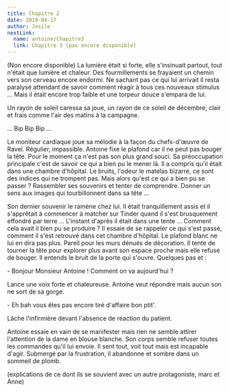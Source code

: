 ```yaml
---
title: Chapitre 2
date: 2019-04-17
author: Josile
nextLink:
  name: antoine/Chapitre3
  link: Chapitre 3 (pas encore disponible)
---
```


(Non encore disponible)
La lumière était si forte, elle s'insinuait partout, tout n'était que lumière et chaleur. Des fourmillements se frayaient un chemin vers son cerveau encore endormi. Ne sachant pas ce qui lui arrivait il resta paralysé attendant de savoir comment réagir à tous ces nouveaux stimulus ... Mais il était encore trop faible et une torpeur douce s'empara de lui.

Un rayon de soleil caressa sa joue, un rayon de ce soleil de décembre, clair et frais comme l'air des matins à la campagne.

... Bip Bip Bip ...

Le moniteur cardiaque joue sa mélodie à la façon du chefs-d'œuvre de Ravel. Régulier, impassible. Antoine fixe le plafond car il ne peut pas bouger la tête. Pour le moment ça n'est pas son plus grand souci. Sa préoccupation principale c'est de savoir ce qui a bien pu le mener là. Il a compris qu'il était dans une chambre d'hôpital. Le bruits, l'odeur le matelas bizarre, ce sont des indices qui ne trompent pas. Mais alors qu'est ce qui a bien pu se passer ? Rassembler ses souvenirs et tenter de comprendre. Donner un sens aux images qui tourbillonnent dans sa tête ...

Son dernier souvenir le ramène chez lui. Il était tranquillement assis et il s'apprêtait à commencer à matcher sur Tinder quand il s'est brusquement effondré par terre ... L'instant d'après il était dans une tente ... Comment cela avait il bien pu se produire ? Il essaie de se rappeler ce qui s'est passé, comment il s'est retrouvé dans cet chambre d'hôpital. Le plafond blanc ne lui en dira pas plus. Pareil pour les murs dénués de décoration. Il tente de tourner la tête pour explorer plus avant son espace proche mais elle refuse de bouger. Il entends le bruit de la porte qui s'ouvre. Quelques pas et :

\- Bonjour Monsieur Antoine ! Comment on va aujourd'hui ?

Lance une voix forte et chaleureuse. Antoine veut répondre mais aucun son ne sort de sa gorge.

\- Eh bah vous êtes pas encore tiré d'affaire bon ptit'.

Lâche l'infirmière devant l'absence de réaction du patient.

Antoine essaie en vain de se manifester mais rien ne semble attirer l'attention de la dame en blouse blanche. Son corps semble refuser toutes les commandes qu'il lui envoie. Il sent tout, voit tout mais est incapable d'agir. Submergé par la frustration, il abandonne et sombre dans un sommeil de plomb.



(explications de ce dont ils se souvient avec un autre protagoniste, marc et Anne)
